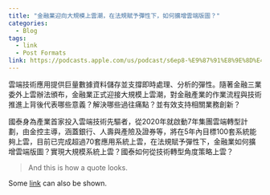 ```yaml
---
title: "金融業迎向大規模上雲潮，在法規賦予彈性下，如何擴增雲端版圖？"
categories:
  - Blog
tags:
  - link
  - Post Formats
link: https://podcasts.apple.com/us/podcast/s6ep8-%E9%87%91%E8%9E%8D%E4%B8%8A%E9%9B%B2-%E9%87%91%E8%9E%8D%E6%A5%AD%E8%BF%8E%E5%90%91%E5%A4%A7%E8%A6%8F%E6%A8%A1%E4%B8%8A%E9%9B%B2%E6%BD%AE-%E5%9C%A8%E6%B3%95%E8%A6%8F%E8%B3%A6%E4%BA%88%E5%BD%88%E6%80%A7%E4%B8%8B-%E5%A6%82%E4%BD%95%E6%93%B4%E5%A2%9E%E9%9B%B2%E7%AB%AF%E7%89%88%E5%9C%96/id1566481155?i=1000679140163&l=zh-Hant-TW
---
```


雲端技術應用提供巨量數據資料儲存並支撐即時處理、分析的彈性。隨著金融三業委外上雲辦法頒布，金融業正式迎接大規模上雲潮，對金融產業的作業流程與技術推進上背後代表哪些意義？解決哪些過往痛點？並有效支持相關業務創新？

國泰身為產業首家投入雲端技術先驅者，從2020年就啟動7年集團雲端轉型計劃，由金控主導，涵蓋銀行、人壽與產險及證券等，將在5年內目標100套系統能夠上雲，目前已完成超過70套應用系統上雲，在法規賦予彈性下，金融業如何擴增雲端版圖？實現大規模系統上雲？國泰如何從技術轉型角度策略上雲？

> And this is how a quote looks.

Some [link](#) can also be shown.
